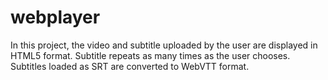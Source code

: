 # webplayer
In this project, the video and subtitle uploaded by the user are displayed in HTML5 format. Subtitle repeats as many times as the user chooses. Subtitles loaded as SRT are converted to WebVTT format.
